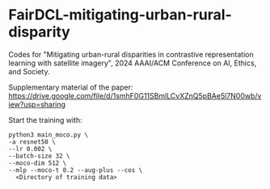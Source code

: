 # FairDCL-mitigating-urban-rural-disparity

Codes for "Mitigating urban-rural disparities in contrastive representation learning with satellite imagery", 2024 AAAI/ACM Conference on AI, Ethics, and Society.

Supplementary material of the paper: https://drive.google.com/file/d/1smhF0G11SBmlLCvXZnQ5pBAe5l7N00wb/view?usp=sharing


Start the training with:

```
python3 main_moco.py \
-a resnet50 \
--lr 0.002 \
--batch-size 32 \
--moco-dim 512 \
--mlp --moco-t 0.2 --aug-plus --cos \
  <Directory of training data>
```
